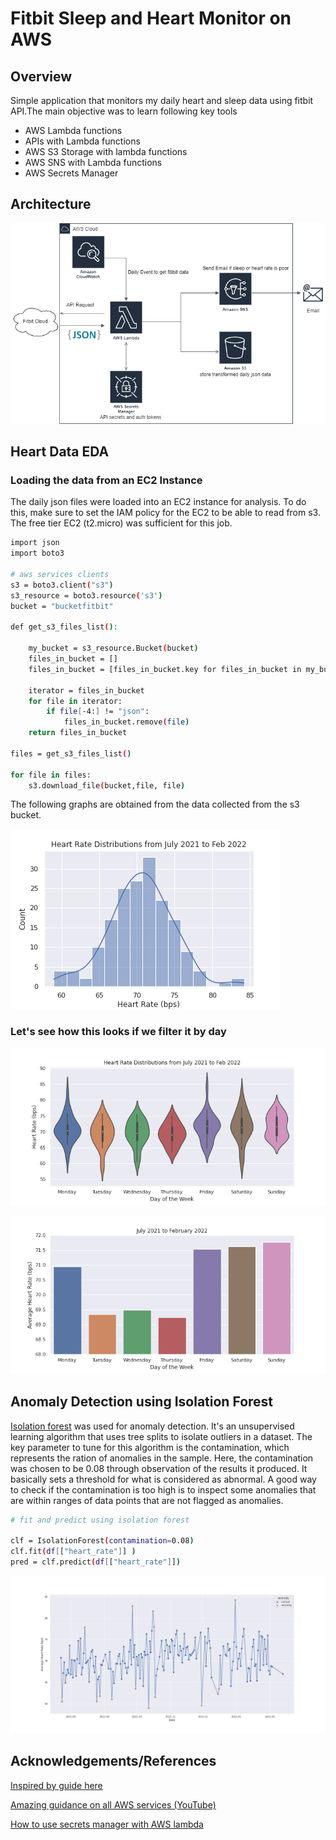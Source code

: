 # Fitbit Sleep and Heart Monitor on AWS

## Overview
Simple application that monitors my daily heart and sleep data using fitbit API.The main objective was to learn following key tools
* AWS Lambda functions
* APIs with Lambda functions
* AWS S3 Storage with lambda functions
* AWS SNS with Lambda functions
* AWS Secrets Manager

## Architecture
![Fitbit Monitor Architecture](https://github.com/SitwalaM/aws_fitbit_monitor/blob/main/images/architecture.png)

## Heart Data EDA
### Loading the data from an EC2 Instance
The daily json files were loaded into an EC2 instance for analysis. To do this, make sure to set the IAM policy for the EC2 to be able to read from s3. The free tier EC2 (t2.micro) was sufficient for this job.
```Bash
import json
import boto3

# aws services clients
s3 = boto3.client("s3")
s3_resource = boto3.resource('s3')
bucket = "bucketfitbit"

def get_s3_files_list():

    my_bucket = s3_resource.Bucket(bucket)
    files_in_bucket = []
    files_in_bucket = [files_in_bucket.key for files_in_bucket in my_bucket.objects.all()]
    
    iterator = files_in_bucket 
    for file in iterator:
        if file[-4:] != "json":
            files_in_bucket.remove(file) 
    return files_in_bucket

files = get_s3_files_list()

for file in files:
    s3.download_file(bucket,file, file)
```

The following graphs are obtained from the data collected from the s3 bucket.

![Heart Rate Distribution](https://github.com/SitwalaM/aws_fitbit_monitor/blob/main/images/heart_dist.png)

### Let's see how this looks if we filter it by day

![bar chart](https://github.com/SitwalaM/aws_fitbit_monitor/blob/main/images/days_violin_chart.png)

![bar chart](https://github.com/SitwalaM/aws_fitbit_monitor/blob/main/images/days_bar_chart.png)

## Anomaly Detection using Isolation Forest

[Isolation forest](https://scikit-learn.org/stable/modules/generated/sklearn.ensemble.IsolationForest.html) was used for anomaly detection. It's an unsupervised learning algorithm that uses tree splits to isolate outliers in a dataset. The key parameter to tune for this algorithm is the contamination, which represents the ration of anomalies in the sample. Here, the contamination was chosen to be 0.08 through observation of the results it produced. It basically sets a threshold for what is considered as abnormal. A good way to check if the contamination is too high is to inspect some anomalies that are within ranges of data points that are not flagged as anomalies.

```Bash
# fit and predict using isolation forest

clf = IsolationForest(contamination=0.08)
clf.fit(df[["heart_rate"]] )
pred = clf.predict(df[["heart_rate"]])
```

![classifier](https://github.com/SitwalaM/aws_fitbit_monitor/blob/main/images/classified.png)




## Acknowledgements/References
[Inspired by guide here](https://qiita.com/bmj0114/items/620cd32eb599f1b26ea5)

[Amazing guidance on all AWS services (YouTube)](https://www.youtube.com/channel/UCraiFqWi0qSIxXxXN4IHFBQ)

[How to use secrets manager with AWS lambda](https://github.com/endre-synnes/python_aws_course/tree/main/lambda_intro/04_secrets_and_databases_and_stuff)
